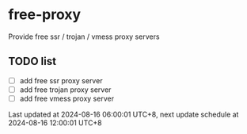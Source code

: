 
# free-proxy
Provide free ssr / trojan / vmess proxy servers


## TODO list
- [ ] add free ssr proxy server
- [ ] add free trojan proxy server
- [ ] add free vmess proxy server

Last updated at 2024-08-16 06:00:01 UTC+8, next update schedule at 2024-08-16 12:00:01 UTC+8

